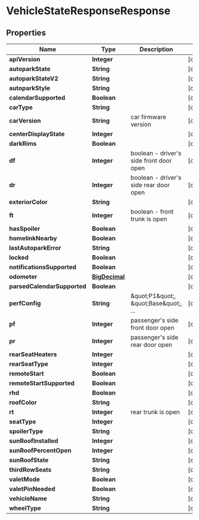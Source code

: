 
# VehicleStateResponseResponse

## Properties
Name | Type | Description | Notes
------------ | ------------- | ------------- | -------------
**apiVersion** | **Integer** |  |  [optional]
**autoparkState** | **String** |  |  [optional]
**autoparkStateV2** | **String** |  |  [optional]
**autoparkStyle** | **String** |  |  [optional]
**calendarSupported** | **Boolean** |  |  [optional]
**carType** | **String** |  |  [optional]
**carVersion** | **String** | car firmware version |  [optional]
**centerDisplayState** | **Integer** |  |  [optional]
**darkRims** | **Boolean** |  |  [optional]
**df** | **Integer** | boolean - driver&#39;s side front door open |  [optional]
**dr** | **Integer** | boolean - driver&#39;s side rear door open |  [optional]
**exteriorColor** | **String** |  |  [optional]
**ft** | **Integer** | boolean - front trunk is open |  [optional]
**hasSpoiler** | **Boolean** |  |  [optional]
**homelinkNearby** | **Boolean** |  |  [optional]
**lastAutoparkError** | **String** |  |  [optional]
**locked** | **Boolean** |  |  [optional]
**notificationsSupported** | **Boolean** |  |  [optional]
**odometer** | [**BigDecimal**](BigDecimal.md) |  |  [optional]
**parsedCalendarSupported** | **Boolean** |  |  [optional]
**perfConfig** | **String** | \&quot;P1\&quot;, \&quot;Base\&quot;, ... |  [optional]
**pf** | **Integer** | passenger&#39;s side front door open |  [optional]
**pr** | **Integer** | passenger&#39;s side rear door open |  [optional]
**rearSeatHeaters** | **Integer** |  |  [optional]
**rearSeatType** | **Integer** |  |  [optional]
**remoteStart** | **Boolean** |  |  [optional]
**remoteStartSupported** | **Boolean** |  |  [optional]
**rhd** | **Boolean** |  |  [optional]
**roofColor** | **String** |  |  [optional]
**rt** | **Integer** | rear trunk is open |  [optional]
**seatType** | **Integer** |  |  [optional]
**spoilerType** | **String** |  |  [optional]
**sunRoofInstalled** | **Integer** |  |  [optional]
**sunRoofPercentOpen** | **Integer** |  |  [optional]
**sunRoofState** | **String** |  |  [optional]
**thirdRowSeats** | **String** |  |  [optional]
**valetMode** | **Boolean** |  |  [optional]
**valetPinNeeded** | **Boolean** |  |  [optional]
**vehicleName** | **String** |  |  [optional]
**wheelType** | **String** |  |  [optional]




